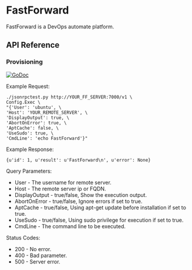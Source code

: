 # FastForward
FastForward is a DevOps automate platform.

## API Reference

### Provisioning
[![GoDoc](https://godoc.org/github.com/nofdev/fastforward/provisioning?status.svg)](https://godoc.org/github.com/nofdev/fastforward/provisioning)

Example Request:

	./jsonrpctest.py http://YOUR_FF_SERVER:7000/v1 \
	Config.Exec \
	"{'User': 'ubuntu', \
	'Host': 'YOUR_REMOTE_SERVER', \
	'DisplayOutput': true, \
	'AbortOnError': true, \
	'AptCache': false, \
	'UseSudo': true, \
	'CmdLine': 'echo FastForward'}"


Example Response:

	{u'id': 1, u'result': u'FastForward\n', u'error': None}
	
	
Query Parameters:
* User - The username for remote server.
* Host - The remote server ip or FQDN.
* DisplayOutput - true/false, Show the execution output.
* AbortOnError - true/false, Ignore errors if set to true.
* AptCache - true/false, Using apt-get update before installation if set to true.
* UseSudo - true/false, Using sudo privilege for execution if set to true.
* CmdLine - The command line to be executed.

Status Codes:
* 200 - No error.
* 400 - Bad parameter.
* 500 - Server error.
